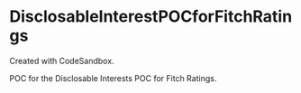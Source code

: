# DisclosableInterestPOCforFitchRatings
Created with CodeSandbox.

POC for the Disclosable Interests POC for Fitch Ratings.
